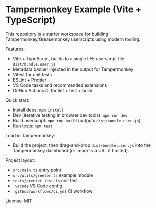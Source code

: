 # Tampermonkey Example (Vite + TypeScript)

This repository is a starter workspace for building Tampermonkey/Greasemonkey userscripts using modern tooling.

Features:

- Vite + TypeScript, builds to a single IIFE userscript file `dist/bundle.user.js`
- Metadata banner injected in the output for Tampermonkey
- Vitest for unit tests
- ESLint + Prettier
- VS Code tasks and recommended extensions
- GitHub Actions CI for lint + test + build

Quick start:

- Install deps: `npm install`
- Dev (iterative testing in browser dev tools): `npm run dev`
- Build userscript: `npm run build` (outputs `dist/bundle.user.js`)
- Run tests: `npm test`

Load in Tampermonkey:

- Build the project, then drag-and-drop `dist/bundle.user.js` into the Tampermonkey dashboard (or import via URL if hosted).

Project layout:

- `src/main.ts` entry point
- `src/utils/greeter.ts` example module
- `tests/greeter.test.ts` unit test
- `.vscode` VS Code config
- `.github/workflows/ci.yml` CI workflow

License: MIT
